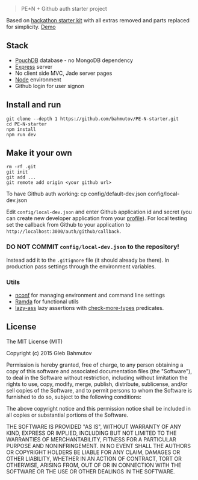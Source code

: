 > PE*N + Github auth starter project

Based on [hackathon starter kit](https://github.com/sahat/hackathon-starter) with all extras removed
and parts replaced for simplicity. [Demo](http://pe-n-starter.herokuapp.com/)

## Stack

* [PouchDB](http://pouchdb.com/) database - no MongoDB dependency
* [Express](http://expressjs.com/) server
* No client side MVC, Jade server pages
* [Node](nodejs.org) environment
* Github login for user signon

## Install and run

    git clone --depth 1 https://github.com/bahmutov/PE-N-starter.git
    cd PE-N-starter
    npm install
    npm run dev

## Make it your own

    rm -rf .git
    git init
    git add ...
    git remote add origin <your github url>

To have Github auth working:
    cp config/default-dev.json config/local-dev.json

Edit `config/local-dev.json` and enter Github application id and secret 
(you can create new developer application from your [profile](https://github.com/settings/applications)).
For local testing set the callback from Github to your application to `http://localhost:3000/auth/github/callback`.

### DO NOT COMMIT `config/local-dev.json` to the repository!

Instead add it to the `.gitignore` file (it should already be there). In production pass settings through the
environment variables.

### Utils

* [nconf](https://www.npmjs.com/package/nconf) for managing environment and command line settings
* [Ramda](http://ramdajs.com/docs/) for functional utils
* [lazy-ass](github.com/bahmutov/lazy-ass) lazy assertions with 
[check-more-types](https://github.com/kensho/check-more-types) predicates.

License
-------

The MIT License (MIT)

Copyright (c) 2015 Gleb Bahmutov

Permission is hereby granted, free of charge, to any person obtaining a copy of this software and associated documentation files (the "Software"), to deal in the Software without restriction, including without limitation the rights to use, copy, modify, merge, publish, distribute, sublicense, and/or sell copies of the Software, and to permit persons to whom the Software is furnished to do so, subject to the following conditions:

The above copyright notice and this permission notice shall be included in all copies or substantial portions of the Software.

THE SOFTWARE IS PROVIDED "AS IS", WITHOUT WARRANTY OF ANY KIND, EXPRESS OR IMPLIED, INCLUDING BUT NOT LIMITED TO THE WARRANTIES OF MERCHANTABILITY, FITNESS FOR A PARTICULAR PURPOSE AND NONINFRINGEMENT. IN NO EVENT SHALL THE AUTHORS OR COPYRIGHT HOLDERS BE LIABLE FOR ANY CLAIM, DAMAGES OR OTHER LIABILITY, WHETHER IN AN ACTION OF CONTRACT, TORT OR OTHERWISE, ARISING FROM, OUT OF OR IN CONNECTION WITH THE SOFTWARE OR THE USE OR OTHER DEALINGS IN THE SOFTWARE.
